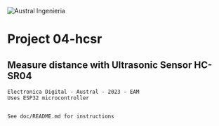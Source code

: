![Austral Ingenieria](https://encrypted-tbn0.gstatic.com/images?q=tbn%3AANd9GcQooGo7vQn4t9-6Bt46qZF-UY4_QFpYOeh7kVWzwpr_lbLr5wka)

#   Project 04-hcsr

##  Measure distance with Ultrasonic Sensor HC-SR04

    Electronica Digital - Austral - 2023 - EAM
    Uses ESP32 microcontroller


    See doc/README.md for instructions


